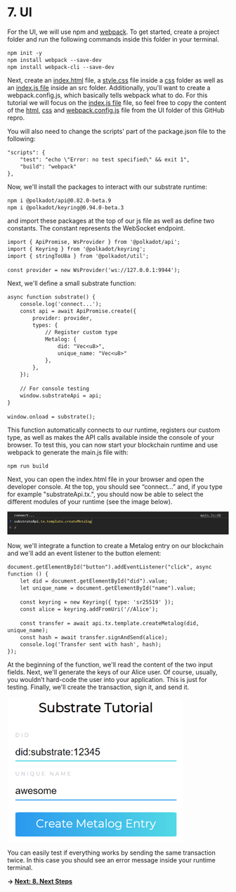 # 7. UI

For the UI, we will use npm and [webpack](https://webpack.js.org/). To get started, create a project folder and run the following commands inside this folder in your terminal. 

```
npm init -y
npm install webpack --save-dev
npm install webpack-cli --save-dev
```
Next, create an [index.html](../ui/dist/index.html) file, a [style.css](../ui/css/style.css) file inside a [css](../ui/css/style.css) folder as well as an [index.js file](../ui/src/index.js) inside an src folder. Additionally, you'll want to create a webpack.config.js, which basically tells webpack what to do. For this tutorial we will focus on the [index.js file](../ui/src/index.js) file, so feel free to copy the content of the [html](../ui/dist/index.html), [css](../ui/css/style.css) and [webpack.config.js](../ui/webpack.config.js) file from the UI folder of this GitHub repro. 

You will also need to change the scripts' part of the package.json file to the following: 
```
"scripts": {
    "test": "echo \"Error: no test specified\" && exit 1",
    "build": "webpack"
},
```

Now, we'll install the packages to interact with our substrate runtime:
```
npm i @polkadot/api@0.82.0-beta.9
npm i @polkadot/keyring@0.94.0-beta.3
```
and import these packages at the top of our js file as well as define two constants. The constant represents the WebSocket endpoint. 
```
import { ApiPromise, WsProvider } from '@polkadot/api';
import { Keyring } from '@polkadot/keyring';
import { stringToU8a } from '@polkadot/util';

const provider = new WsProvider('ws://127.0.0.1:9944');
```
Next, we'll define a small substrate function: 
```
async function substrate() {
    console.log('connect...');
    const api = await ApiPromise.create({
        provider: provider,
        types: {
            // Register custom type
            Metalog: {
                did: "Vec<u8>",
                unique_name: "Vec<u8>"
            },
        },
    });
    
    // For console testing 
    window.substrateApi = api;
}

window.onload = substrate();
```
This function automatically connects to our runtime, registers our custom type, as well as makes the API calls available inside the console of your browser. To test this, you can now start your blockchain runtime and use webpack to generate the main.js file with:
```
npm run build
```
Next, you can open the index.html file in your browser and open the developer console. At the top, you should see “connect…” and, if you type for example "substrateApi.tx.", you should now be able to select the different modules of your runtime (see the image below). 

<img src="./images/ui_1.png" width="600px">

Now, we'll integrate a function to create a Metalog entry on our blockchain and we'll add an event listener to the button element: 
```
document.getElementById("button").addEventListener("click", async function () {
    let did = document.getElementById("did").value;
    let unique_name = document.getElementById("name").value;

    const keyring = new Keyring({ type: 'sr25519' });
    const alice = keyring.addFromUri('//Alice');

    const transfer = await api.tx.template.createMetalog(did, unique_name);
    const hash = await transfer.signAndSend(alice);
    console.log('Transfer sent with hash', hash);
});
```
At the beginning of the function, we'll read the content of the two input fields. Next, we'll generate the keys of our Alice user. Of course, usually, you wouldn’t hard-code the user into your application. This is just for testing. Finally, we'll create the transaction, sign it, and send it. 

<img src="./images/ui_2.png" width="400px">

You can easily test if everything works by sending the same transaction twice. In this case you should see an error message inside your runtime terminal.

**-> [Next: 8. Next Steps](./8_next_steps.md)**
